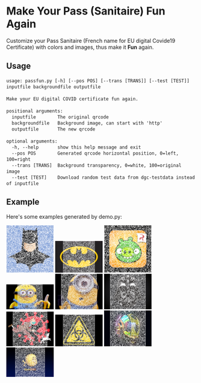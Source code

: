 # Make Your Pass (Sanitaire) Fun Again
Customize your Pass Sanitaire (French name for EU digital Covide19 Certificate) with colors and images, thus make it **Fun** again.

## Usage

    usage: passfun.py [-h] [--pos POS] [--trans [TRANS]] [--test [TEST]] inputfile backgroundfile outputfile

    Make your EU digital COVID certificate fun again.

    positional arguments:
      inputfile        The original qrcode
      backgroundfile   Background image, can start with 'http'
      outputfile       The new qrcode

    optional arguments:
      -h, --help       show this help message and exit
      --pos POS        Generated qrcode horizontal position, 0=left, 100=right
      --trans [TRANS]  Background transparency, 0=white, 100=original image
      --test [TEST]    Download random test data from dgc-testdata instead of inputfile

## Example

Here's some examples generated by demo.py:

<img src="1.png" width=25% height=25% />
<img src="2.png" width=25% height=25% />
<img src="3.png" width=25% height=25% />
<img src="4.png" width=25% height=25% />
<img src="5.png" width=25% height=25% />
<img src="6.png" width=25% height=25% />
<img src="7.png" width=25% height=25% />
<img src="8.png" width=25% height=25% />
<img src="9.png" width=25% height=25% />
<img src="10.png" width=25% height=25% />
